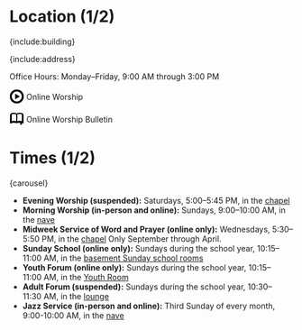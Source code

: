 # Location (1/2)

{include:building}

{include:address}

Office Hours: Monday–Friday, 9:00&nbsp;AM through 3:00&nbsp;PM

<p>
  <a style="text-decoration: none;" target="_blank" href="https://www.facebook.com/Live-Worship-113278686716424/">
    <img class="interface" style="vertical-align: middle;" alt="Play Video Icon" src="./theme/icons/video.png">
    <span style="vertical-align: middle;">Online Worship</span>
  </a>
</p>
<p>
  <a style="text-decoration: none;" target="_blank" href="content/documents/bulletin.pdf">
    <img class="interface" style="vertical-align: middle; padding: 2px 1px;" alt="Open Book Icon" src="./theme/icons/book-open.png">
    <span style="vertical-align: middle;">Online Worship Bulletin</span>
  </a>
</p>

# Times (1/2)

{carousel}

*   **Evening Worship (suspended):** Saturdays, 5:00–5:45 PM, in the
    [chapel](visit.cgi#chapel)
*   **Morning Worship (in-person and online):** Sundays, 9:00–10:00&nbsp;AM, in the
    [nave](visit.cgi#nave)
*   **Midweek Service of Word and Prayer (online only):** Wednesdays, 5:30–5:50&nbsp;PM, in the
    [chapel](visit.cgi#chapel) Only September through April.
*   **Sunday School (online only):** Sundays during the school year, 10:15–11:00&nbsp;AM, in
    the [basement Sunday school rooms](visit.cgi#sunday-school-rooms)
*   **Youth Forum (online only):** Sundays during the school year, 10:15–11:00&nbsp;AM, in the
    [Youth Room](visit.cgi#youth-room)
*   **Adult Forum (suspended):** Sundays during the school year, 10:30–11:30&nbsp;AM,
    in the [lounge](visit.cgi#lounge)
*   **Jazz Service (in-person and online):** Third Sunday of every month, 9:00-10:00&nbsp;AM, in the
    [nave](visit.cgi#nave)
